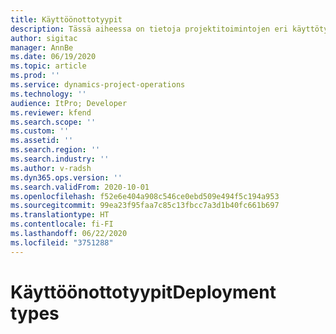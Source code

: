 ```yaml
---
title: Käyttöönottotyypit
description: Tässä aiheessa on tietoja projektitoimintojen eri käyttötyypeistä, ja sen avulla voit määrittää yrityksellesi sopivan ratkaisun.
author: sigitac
manager: AnnBe
ms.date: 06/19/2020
ms.topic: article
ms.prod: ''
ms.service: dynamics-project-operations
ms.technology: ''
audience: ItPro; Developer
ms.reviewer: kfend
ms.search.scope: ''
ms.custom: ''
ms.assetid: ''
ms.search.region: ''
ms.search.industry: ''
ms.author: v-radsh
ms.dyn365.ops.version: ''
ms.search.validFrom: 2020-10-01
ms.openlocfilehash: f52e6e404a908c546ce0ebd509e494f5c194a953
ms.sourcegitcommit: 99ea23f95faa7c85c13fbcc7a3d1b40fc661b697
ms.translationtype: HT
ms.contentlocale: fi-FI
ms.lasthandoff: 06/22/2020
ms.locfileid: "3751288"
---
```

# <a name="deployment-types"></a><span data-ttu-id="4ca5e-103">Käyttöönottotyypit</span><span class="sxs-lookup"><span data-stu-id="4ca5e-103">Deployment types</span></span>


